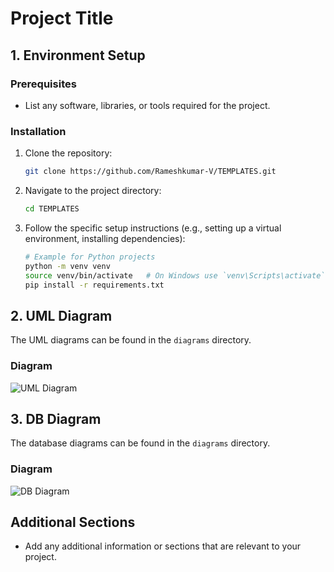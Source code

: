 # Project Title

## 1. Environment Setup

### Prerequisites
- List any software, libraries, or tools required for the project.

### Installation
1. Clone the repository:
    ```sh
    git clone https://github.com/Rameshkumar-V/TEMPLATES.git
    ```
2. Navigate to the project directory:
    ```sh
    cd TEMPLATES
    ```
3. Follow the specific setup instructions (e.g., setting up a virtual environment, installing dependencies):
    ```sh
    # Example for Python projects
    python -m venv venv
    source venv/bin/activate   # On Windows use `venv\Scripts\activate`
    pip install -r requirements.txt
    ```

## 2. UML Diagram

The UML diagrams can be found in the `diagrams` directory.

### Diagram
![UML Diagram](./diagrams/umldiagram/umldiagram.png)

## 3. DB Diagram

The database diagrams can be found in the `diagrams` directory.

### Diagram
![DB Diagram](./diagrams/dbdiagram/dbdiagram.png)

## Additional Sections
- Add any additional information or sections that are relevant to your project.
